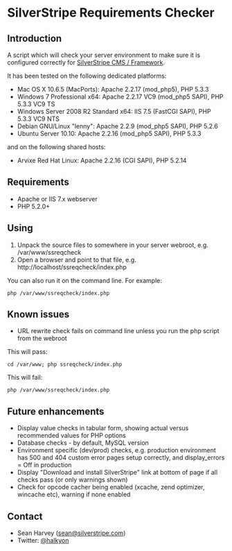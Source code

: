 # SilverStripe Requirements Checker

## Introduction

A script which will check your server environment to make sure it is configured correctly
for [SilverStripe CMS / Framework](http://silverstripe.org).

It has been tested on the following dedicated platforms:

 * Mac OS X 10.6.5 (MacPorts): Apache 2.2.17 (mod_php5), PHP 5.3.3
 * Windows 7 Professional x64: Apache 2.2.17 VC9 (mod_php5 SAPI), PHP 5.3.3 VC9 TS
 * Windows Server 2008 R2 Standard x64: IIS 7.5 (FastCGI SAPI), PHP 5.3.3 VC9 NTS
 * Debian GNU/Linux "lenny": Apache 2.2.9 (mod_php5 SAPI), PHP 5.2.6
 * Ubuntu Server 10.10: Apache 2.2.16 (mod_php5 SAPI), PHP 5.3.3

and on the following shared hosts:

 * Arvixe Red Hat Linux: Apache 2.2.16 (CGI SAPI), PHP 5.2.14

## Requirements

 * Apache or IIS 7.x webserver
 * PHP 5.2.0+

## Using

 1. Unpack the source files to somewhere in your server webroot, e.g. /var/www/ssreqcheck
 2. Open a browser and point to that file, e.g. http://localhost/ssreqcheck/index.php

You can also run it on the command line. For example:

	php /var/www/ssreqcheck/index.php

## Known issues

 * URL rewrite check fails on command line unless you run the php script from the webroot

This will pass:

	cd /var/www; php ssreqcheck/index.php

This will fail:

	php /var/www/ssreqcheck/index.php

## Future enhancements

 * Display value checks in tabular form, showing actual versus recommended values for PHP options
 * Database checks - by default, MySQL version
 * Environment specific (dev/prod) checks, e.g. production environment has 500 and 404 custom error pages setup correctly, and display_errors = Off in production
 * Display "Download and install SilverStripe" link at bottom of page if all checks pass (or only warnings shown)
 * Check for opcode cacher being enabled (xcache, zend optimizer, wincache etc), warning if none enabled

## Contact

 * Sean Harvey (sean@silverstripe.com)
 * Twitter: [@halkyon](http://twitter.com/halkyon)